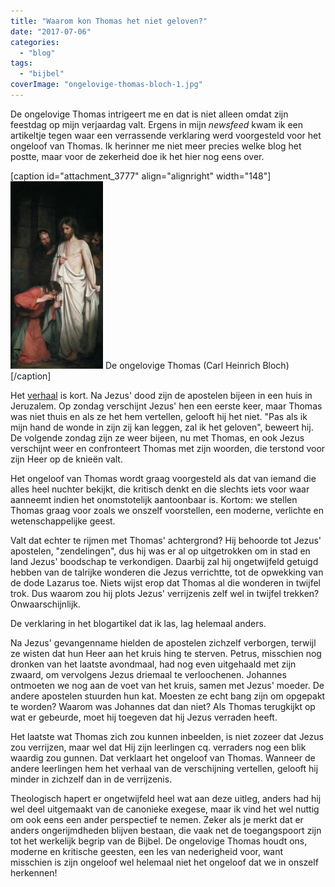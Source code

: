 ```yaml
---
title: "Waarom kon Thomas het niet geloven?"
date: "2017-07-06"
categories: 
  - "blog"
tags: 
  - "bijbel"
coverImage: "ongelovige-thomas-bloch-1.jpg"
---
```


De ongelovige Thomas intrigeert me en dat is niet alleen omdat zijn feestdag op mijn verjaardag valt. Ergens in mijn _newsfeed_ kwam ik een artikeltje tegen waar een verrassende verklaring werd voorgesteld voor het ongeloof van Thomas. Ik herinner me niet meer precies welke blog het postte, maar voor de zekerheid doe ik het hier nog eens over.

\[caption id="attachment\_3777" align="alignright" width="148"\]![](images/ongelovige-thomas-bloch-148x300.jpg) De ongelovige Thomas (Carl Heinrich Bloch)\[/caption\]

Het [verhaal](https://rkbijbel.nl/kbs/bijbel/neovulgaat/willibrord1975/johannes/20) is kort. Na Jezus' dood zijn de apostelen bijeen in een huis in Jeruzalem. Op zondag verschijnt Jezus' hen een eerste keer, maar Thomas was niet thuis en als ze het hem vertellen, gelooft hij het niet. "Pas als ik mijn hand de wonde in zijn zij kan leggen, zal ik het geloven", beweert hij. De volgende zondag zijn ze weer bijeen, nu met Thomas, en ook Jezus verschijnt weer en confronteert Thomas met zijn woorden, die terstond voor zijn Heer op de knieën valt.

Het ongeloof van Thomas wordt graag voorgesteld als dat van iemand die alles heel nuchter bekijkt, die kritisch denkt en die slechts iets voor waar aanneemt indien het onomstotelijk aantoonbaar is. Kortom: we stellen Thomas graag voor zoals we onszelf voorstellen, een moderne, verlichte en wetenschappelijke geest.

Valt dat echter te rijmen met Thomas' achtergrond? Hij behoorde tot Jezus' apostelen, "zendelingen", dus hij was er al op uitgetrokken om in stad en land Jezus' boodschap te verkondigen. Daarbij zal hij ongetwijfeld getuigd hebben van de talrijke wonderen die Jezus verrichtte, tot de opwekking van de dode Lazarus toe. Niets wijst erop dat Thomas al die wonderen in twijfel trok. Dus waarom zou hij plots Jezus' verrijzenis zelf wel in twijfel trekken? Onwaarschijnlijk.

De verklaring in het blogartikel dat ik las, lag helemaal anders.

Na Jezus' gevangenname hielden de apostelen zichzelf verborgen, terwijl ze wisten dat hun Heer aan het kruis hing te sterven. Petrus, misschien nog dronken van het laatste avondmaal, had nog even uitgehaald met zijn zwaard, om vervolgens Jezus driemaal te verloochenen. Johannes ontmoeten we nog aan de voet van het kruis, samen met Jezus' moeder. De andere apostelen stuurden hun kat. Moesten ze echt bang zijn om opgepakt te worden? Waarom was Johannes dat dan niet? Als Thomas terugkijkt op wat er gebeurde, moet hij toegeven dat hij Jezus verraden heeft.

Het laatste wat Thomas zich zou kunnen inbeelden, is niet zozeer dat Jezus zou verrijzen, maar wel dat Hij zijn leerlingen cq. verraders nog een blik waardig zou gunnen. Dat verklaart het ongeloof van Thomas. Wanneer de andere leerlingen hem het verhaal van de verschijning vertellen, gelooft hij minder in zichzelf dan in de verrijzenis.

Theologisch hapert er ongetwijfeld heel wat aan deze uitleg, anders had hij wel deel uitgemaakt van de canonieke exegese, maar ik vind het wel nuttig om ook eens een ander perspectief te nemen. Zeker als je merkt dat er anders ongerijmdheden blijven bestaan, die vaak net de toegangspoort zijn tot het werkelijk begrip van de Bijbel. De ongelovige Thomas houdt ons, moderne en kritische geesten, een les van nederigheid voor, want misschien is zijn ongeloof wel helemaal niet het ongeloof dat we in onszelf herkennen!
